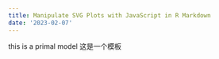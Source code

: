 ```yaml
---
title: Manipulate SVG Plots with JavaScript in R Markdown
date: '2023-02-07'
---
```


this is a primal model
这是一个模板